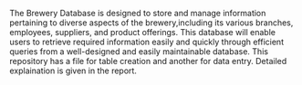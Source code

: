 The Brewery Database is designed to store and manage information pertaining to diverse aspects of the brewery,including its various branches, employees, suppliers, and product offerings.
This database will enable users to retrieve required information easily and quickly through efficient queries from a well-designed and easily maintainable database.
This repository has a file for table creation and another for data entry. 
Detailed explaination is given in the report. 
